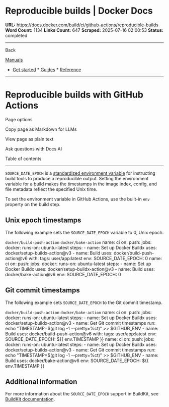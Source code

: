 # Reproducible builds | Docker Docs

**URL:** https://docs.docker.com/build/ci/github-actions/reproducible-builds
**Word Count:** 1134
**Links Count:** 647
**Scraped:** 2025-07-16 02:00:53
**Status:** completed

---

Back

[Manuals](https://docs.docker.com/manuals/)

  * [Get started](https://docs.docker.com/get-started/)   * [Guides](https://docs.docker.com/guides/)   * [Reference](https://docs.docker.com/reference/)

* * *

# Reproducible builds with GitHub Actions

Page options

Copy page as Markdown for LLMs

View page as plain text

Ask questions with Docs AI

Table of contents

* * *

`SOURCE_DATE_EPOCH` is a [standardized environment variable](https://reproducible-builds.org/docs/source-date-epoch/) for instructing build tools to produce a reproducible output. Setting the environment variable for a build makes the timestamps in the image index, config, and file metadata reflect the specified Unix time.

To set the environment variable in GitHub Actions, use the built-in `env` property on the build step.

## Unix epoch timestamps

The following example sets the `SOURCE_DATE_EPOCH` variable to 0, Unix epoch.

`docker/build-push-action` `docker/bake-action`               name: ci          on:       push:          jobs:       docker:         runs-on: ubuntu-latest         steps:           - name: Set up Docker Buildx             uses: docker/setup-buildx-action@v3                - name: Build             uses: docker/build-push-action@v6             with:               tags: user/app:latest             env:               SOURCE_DATE_EPOCH: 0               name: ci          on:       push:          jobs:       docker:         runs-on: ubuntu-latest         steps:           - name: Set up Docker Buildx             uses: docker/setup-buildx-action@v3                - name: Build             uses: docker/bake-action@v6             env:               SOURCE_DATE_EPOCH: 0

## Git commit timestamps

The following example sets `SOURCE_DATE_EPOCH` to the Git commit timestamp.

`docker/build-push-action` `docker/bake-action`               name: ci          on:       push:          jobs:       docker:         runs-on: ubuntu-latest         steps:           - name: Set up Docker Buildx             uses: docker/setup-buildx-action@v3                - name: Get Git commit timestamps             run: echo "TIMESTAMP=$(git log -1 --pretty=%ct)" >> $GITHUB_ENV                - name: Build             uses: docker/build-push-action@v6             with:               tags: user/app:latest             env:               SOURCE_DATE_EPOCH: ${{ env.TIMESTAMP }}               name: ci          on:       push:          jobs:       docker:         runs-on: ubuntu-latest         steps:           - name: Set up Docker Buildx             uses: docker/setup-buildx-action@v3                - name: Get Git commit timestamps             run: echo "TIMESTAMP=$(git log -1 --pretty=%ct)" >> $GITHUB_ENV                - name: Build             uses: docker/bake-action@v6             env:               SOURCE_DATE_EPOCH: ${{ env.TIMESTAMP }}

## Additional information

For more information about the `SOURCE_DATE_EPOCH` support in BuildKit, see [BuildKit documentation](https://github.com/moby/buildkit/blob/master/docs/build-repro.md#source_date_epoch).